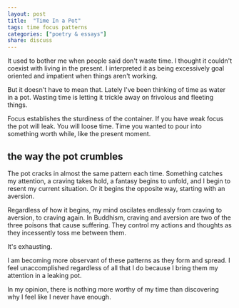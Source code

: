 ```yaml
---
layout: post
title:  "Time In a Pot"
tags: time focus patterns
categories: ["poetry & essays"]
share: discuss 
---
```


It used to bother me when people said don't waste time. I thought it couldn't coexist with living in the present. I interpreted it as being excessively goal oriented and impatient when things aren't working. 

<span style='display: none;'><!--more--></span>

But it doesn't have to mean that. Lately I've been thinking of time as water in a pot. Wasting time is letting it trickle away on frivolous and fleeting things. 

Focus establishes the sturdiness of the container. If you have weak focus the pot will leak. You will loose time. Time you wanted to pour into something worth while, like the present moment. 

the way the pot crumbles
------------------------

The pot cracks in almost the same pattern each time. Something catches my attention, a craving takes hold, a fantasy begins to unfold, and I begin to resent my current situation. Or it begins the opposite way, starting with an aversion. 

Regardless of how it begins, my mind oscilates endlessly from craving to aversion, to craving again. In Buddhism, craving and aversion are two of the three poisons that cause suffering. They control my actions and thoughts as they incessently toss me between them. 

It's exhausting.

I am becoming more observant of these patterns as they form and spread. I feel unaccomplished regardless of all that I do because I bring them my attention in a leaking pot. 

In my opinion, there is nothing more worthy of my time than discovering why I feel like I never have enough.